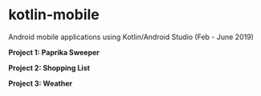 # kotlin-mobile
Android mobile applications using Kotlin/Android Studio (Feb - June 2019)

**Project 1: Paprika Sweeper** <br>

**Project 2: Shopping List** <br>

**Project 3: Weather** <br>
